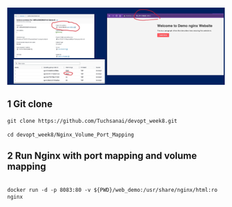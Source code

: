 
![Demo](./mydemo2.jpg)

## 1 Git clone

```
git clone https://github.com/Tuchsanai/devopt_week8.git

cd devopt_week8/Nginx_Volume_Port_Mapping

```

## 2 Run Nginx with port mapping and volume mapping

```

docker run -d -p 8083:80 -v ${PWD}/web_demo:/usr/share/nginx/html:ro  nginx

```